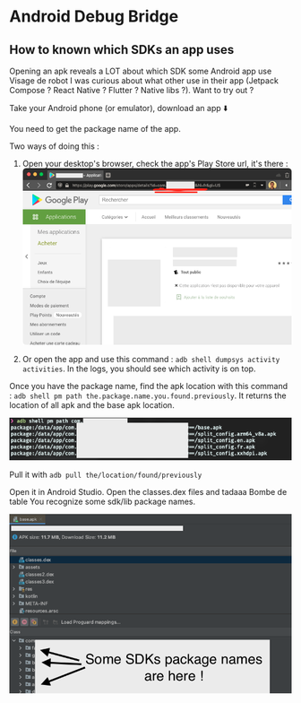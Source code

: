 # Android Debug Bridge

## How to known which SDKs an app uses

Opening an apk reveals a LOT about which SDK some Android app use Visage de robot I was curious about what other use in their app (Jetpack Compose ? React Native ? Flutter ? Native libs ?). Want to try out ?

Take your Android phone (or emulator), download an app ⬇️

You need to get the package name of the app.

Two ways of doing this :

1. Open your desktop's browser, check the app's Play Store url, it's there :
	![The package name is in the play store URL](images/playstore.png)

2. Or open the app and use this command : `adb shell dumpsys activity activities`. In the logs, you should see which activity is on top.

Once you have the package name, find the apk location with this command : `adb shell pm path the.package.name.you.found.previously`. It returns the location of all apk and the base apk location.

![adb shell](images/shellpath.png)

Pull it with `adb pull the/location/found/previously`

Open it in Android Studio. Open the classes.dex files and tadaaa Bombe de table You recognize some sdk/lib package names.

![APK in Android Studio](images/apkinandroidstudio.png)
